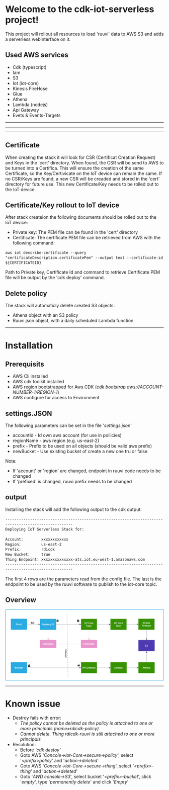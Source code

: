 # Welcome to the cdk-iot-serverless project!

This project will rollout all resources to load 'ruuvi' data to AWS S3 and adds a serverless webinterface on it.


## Used AWS services

 * Cdk (typescript)
 * Iam
 * S3
 * Iot (iot-core)
 * Kinesis FireHose
 * Glue
 * Athena
 * Lambda (nodejs)
 * Api Gateway
 * Evets & Events-Targets

----
****
____
## Certificate
When creating the stack it will look for CSR (Certificat Creation Request) and Keys in the 'cert' directory. When found, the CSR will be send to AWS to be turned into a Certifica. This will ensure the creation of the same Certificate, so the Key/Certivicate on the IoT device can remain the same. If no CSR/Keys are found, a new CSR will be creaded and stored in the 'cert' directory for future use. This new Certificate/Key needs to be rolled out to the IoT device.

## Certificate/Key rollout to IoT device
After stack createion the following documents should be rolled out to the IoT device:
  * Private key: The PEM file can be found in the 'cert' directory
  * Certificate: The certificate PEM file can be retrieved from AWS with the following command:
  ```
  aws iot describe-certificate --query "certificateDescription.certificatePem" --output text --certificate-id ${CERTIFICATEID}
  ```
Path to Private key, Certificate Id and command to retrieve Certificate PEM file will be output by the 'cdk deploy' command.

## Delete policy
The stack will automaticly delete created S3 objects:
 * Athena object with an S3 policy
 * Ruuvi json object, with a daily scheduled Lambda function  

____
# Installation

## Prerequisits
  * AWS Cli installed
  * AWS cdk toolkit installed
  * AWS region bootstrapped for Aws CDK (*cdk bootstrap aws://ACCOUNT-NUMBER-1/REGION-1*)
  * AWS configure for access to Environment

## settings.JSON
The following parameters can be set in the file '*settings.json*'
 * accountId - Id own aws account (for use in pollicies)
 * regionName - aws region (e.g. us-east-2)
 * prefix - Prefix to be used on all objects (should be valid aws prefix)
 * newBucket - Use existing bucket of create a new one tru or false

Note:
 * If 'account' or 'region' are changed, endpoint in ruuvi code needs to be changed
 * If 'prefixed' is changed, ruuvi prefix needs to be changed

## output
Installing the stack will add the following output to the cdk output:
```
----------------------------------------------------------------------------------------------------
Deploying IoT Serverless Stack for:

Account:        xxxxxxxxxxxx
Region:         us-east-2
Prefix:         rdicdk
New Bucket:     true
Thing Endpoint: xxxxxxxxxxxxxx-ats.iot.eu-west-1.amazonaws.com
----------------------------------------------------------------------------------------------------
```
The first 4 rows are the parameters read from the config file. The last is the endpoint to be used by the ruuvi software to publish to the iot-core topic.
  ## Overview
  ![Overview](/image/overview.png)

___
# Known issue
   * Destroy fails with error:
       * *The policy cannot be deleted as the policy is attached to one or more principals (name=rdicdk-policy)*
       * *Cannot delete. Thing rdicdk-ruuvi is still attached to one or more principals*
   * Resolution:
       * Before *'cdk destoy'*
       * Goto AWS '*Concole->Iot-Core->secure->policy*', select '*\<prefix\>policy*' and '*action->deleted*'
       * Goto AWS '*Concole->Iot-Core->secure->thing*', select '*\<prefix\>-thing*' and '*action->deleted*'
       * Goto '*AWD console->S3*', select bucket '*\<prefix\>-bucket*', click '*empty*', type '*permanently delete*' and click '*Empty*'

